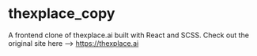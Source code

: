 # thexplace_copy
A frontend clone of thexplace.ai built with React and SCSS.
Check out the original site here --> https://thexplace.ai
